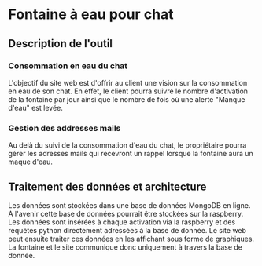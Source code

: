 # Fontaine à eau pour chat

## Description de l'outil

### Consommation en eau du chat
L'objectif du site web est d'offrir au client une vision sur la consommation en eau de son chat. 
En effet, le client pourra suivre le nombre d'activation de la fontaine par jour 
ainsi que le nombre de fois où une alerte "Manque d'eau" est levée.

### Gestion des addresses mails
Au delà du suivi de la consommation d'eau du chat, le propriétaire pourra gérer les adresses mails
qui recevront un rappel lorsque la fontaine aura un maque d'eau.

## Traitement des données et architecture
Les données sont stockées dans une base de données MongoDB en ligne. À l'avenir cette base de données pourrait être stockées sur la raspberry.
Les données sont insérées à chaque activation via la raspberry et des requêtes python directement adressées à la base de donnée. 
Le site web peut ensuite traiter ces données en les affichant sous forme de graphiques.
La fontaine et le site communique donc uniquement à travers la base de donnée. 
